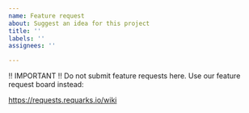 ```yaml
---
name: Feature request
about: Suggest an idea for this project
title: ''
labels: ''
assignees: ''

---
```


!! IMPORTANT !!
Do not submit feature requests here. Use our feature request board instead:

https://requests.requarks.io/wiki
